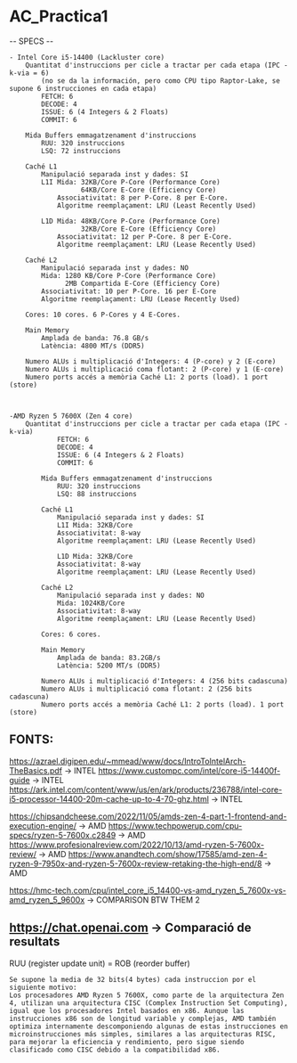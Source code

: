 # AC_Practica1

-- SPECS --

    - Intel Core i5-14400 (Lackluster core)
        Quantitat d'instruccions per cicle a tractar per cada etapa (IPC - k-via = 6)            
            (no se da la información, pero como CPU tipo Raptor-Lake, se supone 6 instrucciones en cada etapa)
            FETCH: 6
            DECODE: 4
            ISSUE: 6 (4 Integers & 2 Floats)
            COMMIT: 6

        Mida Buffers emmagatzenament d'instruccions
            RUU: 320 instruccions
            LSQ: 72 instruccions

        Caché L1
            Manipulació separada inst y dades: SI
            L1I Mida: 32KB/Core P-Core (Performance Core)
                      64KB/Core E-Core (Efficiency Core)    
                Associativitat: 8 per P-Core. 8 per E-Core.
                Algoritme reemplaçament: LRU (Least Recently Used)
            
            L1D Mida: 48KB/Core P-Core (Performance Core)
                      32KB/Core E-Core (Efficiency Core)    
                Associativitat: 12 per P-Core. 8 per E-Core.
                Algoritme reemplaçament: LRU (Lease Recently Used)

        Caché L2
            Manipulació separada inst y dades: NO
            Mida: 1280 KB/Core P-Core (Performance Core)
                  2MB Compartida E-Core (Efficiency Core)
            Associativitat: 10 per P-Core. 16 per E-Core
            Algoritme reemplaçament: LRU (Lease Recently Used)
        
        Cores: 10 cores. 6 P-Cores y 4 E-Cores.

        Main Memory
            Amplada de banda: 76.8 GB/s
            Latència: 4800 MT/s (DDR5)

        Numero ALUs i multiplicació d'Integers: 4 (P-core) y 2 (E-core)
        Numero ALUs i multiplicació coma flotant: 2 (P-core) y 1 (E-core)
        Numero ports accés a memòria Caché L1: 2 ports (load). 1 port (store)
        


    -AMD Ryzen 5 7600X (Zen 4 core)
        Quantitat d'instruccions per cicle a tractar per cada etapa (IPC - k-via)
                FETCH: 6
                DECODE: 4
                ISSUE: 6 (4 Integers & 2 Floats)
                COMMIT: 6 

            Mida Buffers emmagatzenament d'instruccions
                RUU: 320 instruccions
                LSQ: 88 instruccions
            
            Caché L1
                Manipulació separada inst y dades: SI
                L1I Mida: 32KB/Core
                Associativitat: 8-way
                Algoritme reemplaçament: LRU (Lease Recently Used)
            
                L1D Mida: 32KB/Core
                Associativitat: 8-way
                Algoritme reemplaçament: LRU (Lease Recently Used)

            Caché L2
                Manipulació separada inst y dades: NO
                Mida: 1024KB/Core
                Associativitat: 8-way
                Algoritme reemplaçament: LRU (Lease Recently Used)
           
            Cores: 6 cores.

            Main Memory
                Amplada de banda: 83.2GB/s
                Latència: 5200 MT/s (DDR5)

            Numero ALUs i multiplicació d'Integers: 4 (256 bits cadascuna)
            Numero ALUs i multiplicació coma flotant: 2 (256 bits cadascuna)
            Numero ports accés a memòria Caché L1: 2 ports (load). 1 port (store)

FONTS:
------------------------------------------------------------------------------------------------------------------------------------
https://azrael.digipen.edu/~mmead/www/docs/IntroToIntelArch-TheBasics.pdf -> INTEL
https://www.custompc.com/intel/core-i5-14400f-guide -> INTEL
https://ark.intel.com/content/www/us/en/ark/products/236788/intel-core-i5-processor-14400-20m-cache-up-to-4-70-ghz.html -> INTEL

https://chipsandcheese.com/2022/11/05/amds-zen-4-part-1-frontend-and-execution-engine/ -> AMD
https://www.techpowerup.com/cpu-specs/ryzen-5-7600x.c2849 -> AMD
https://www.profesionalreview.com/2022/10/13/amd-ryzen-5-7600x-review/ -> AMD
https://www.anandtech.com/show/17585/amd-zen-4-ryzen-9-7950x-and-ryzen-5-7600x-review-retaking-the-high-end/8 -> AMD

https://hmc-tech.com/cpu/intel_core_i5_14400-vs-amd_ryzen_5_7600x-vs-amd_ryzen_5_9600x -> COMPARISON BTW THEM 2

https://chat.openai.com -> Comparació de resultats
-------------------------------------------------------------------------------------------------------------------------------------

RUU (register update unit) = ROB (reorder buffer)

    Se supone la media de 32 bits(4 bytes) cada instruccion por el siguiente motivo:
    Los procesadores AMD Ryzen 5 7600X, como parte de la arquitectura Zen 4, utilizan una arquitectura CISC (Complex Instruction Set Computing), igual que los procesadores Intel basados en x86. Aunque las instrucciones x86 son de longitud variable y complejas, AMD también optimiza internamente descomponiendo algunas de estas instrucciones en microinstrucciones más simples, similares a las arquitecturas RISC, para mejorar la eficiencia y rendimiento, pero sigue siendo clasificado como CISC debido a la compatibilidad x86.
